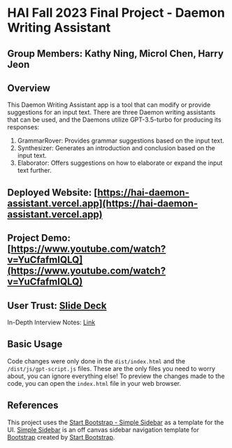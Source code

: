 # HAI Fall 2023 Final Project - Daemon Writing Assistant

## Group Members: Kathy Ning, Microl Chen, Harry Jeon

## Overview
This Daemon Writing Assistant app is a tool that can modify or provide suggestions for an input text. There are three Daemon writing assistants that can be used, and the Daemons utilize GPT-3.5-turbo for producing its responses: 
1. GrammarRover: Provides grammar suggestions based on the input text.
2. Synthesizer: Generates an introduction and conclusion based on the input text.
3. Elaborator: Offers suggestions on how to elaborate or expand the input text further.

## Deployed Website: [https://hai-daemon-assistant.vercel.app](https://hai-daemon-assistant.vercel.app)

## Project Demo: [https://www.youtube.com/watch?v=YuCfafmIQLQ](https://www.youtube.com/watch?v=YuCfafmIQLQ)

## User Trust: [Slide Deck](https://docs.google.com/presentation/d/1sMaC5hp3DbTkcZ3Liu3pyQayfnYOQ5O9yW_cI6c2lKo/edit?usp=sharing)
In-Depth Interview Notes: [Link](https://docs.google.com/document/d/1zb6RG5iX2--QAeSC0GGqJ0JabR55vvnENJiyZY7nAss/edit?usp=sharing)

## Basic Usage

Code changes were only done in the `dist/index.html` and the `/dist/js/gpt-script.js` files. These are the only files you need to worry about, you can ignore everything else! To preview the changes made to the code, you can open the `index.html` file in your web browser.

## References

This project uses the [Start Bootstrap - Simple Sidebar](https://startbootstrap.com/template/simple-sidebar/) as a template for the UI. [Simple Sidebar](https://startbootstrap.com/template/simple-sidebar/) is an off canvas sidebar navigation template for [Bootstrap](https://getbootstrap.com/) created by [Start Bootstrap](https://startbootstrap.com/).
